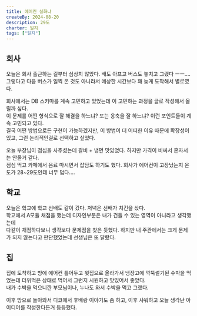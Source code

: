 ```yaml
---
title: 에어컨 실화냐
createBy: 2024-08-20
description: 29도
charter: 일지
tags: ["일지"]
---
```


## 회사

오늘은 회사 출근하는 길부터 심상치 않았다. 배도 아프고 버스도 놓치고 그랬다 ㅡㅡ....  
그렇다고 다음 버스가 일찍 온 것도 아니라서 예상한 시간보다 꽤 늦게 도착해서 별로였다.

회사에서는 DB 스키마를 계속 고민하고 있었는데 이 고민하는 과정을 글로 작성해서 올릴까 싶다.  
이 문제를 어떤 형식으로 잘 해결을 하느냐? 또는 응축을 잘 하느냐? 이런 포인트들이 계속 고민되고 있다.  
결국 어떤 방법으로든 구현이 가능하겠지만, 이 방법이 더 어떠한 이유 때문에 확장성이 있고, 그런 논리적인걸로 선택하고 싶었다.

오늘 부장님이 점심을 사주셨는데 갈비 + 냉면 맛있었다. 하지만 가격이 비싸서 혼자서는 안올거 같다.  
점심 먹고 카페에서 음료 마시면서 잡담도 하기도 했다. 회사가 에어컨이 고장났는지 온도가 28~29도인데 너무 덥다....

## 학교

오늘은 학교에 학교 선배도 같이 갔다. 저녁은 선배가 치킨을 샀다.  
학교에서 A모듈 채점을 했는데 디자인부분은 내가 건들 수 있는 영역이 아니라고 생각했는데  
다같이 채점하다보니 생각보다 문제점을 찾은 듯했다. 하지만 내 주관에서는 크게 문제가 되지 않는다고 판단했었는데 선생님은 또 달랐다.

## 집

집에 도착하고 방에 에어컨 틀어두고 윗집으로 올라가서 냉장고에 깍뚝썰기된 수박을 먹었는데 더위먹은 상태로 먹어서 그런지 시원하고 맛있어서 좋았다.  
내가 수박을 먹으니깐 부모님이나, 누나도 와서 수박을 먹고 그랬다.

이후 방으로 돌아와서 디코에서 후배랑 이야기도 좀 하고, 이후 샤워하고 오늘 생각난 아이디어를 작성한다든거 등등했다.
